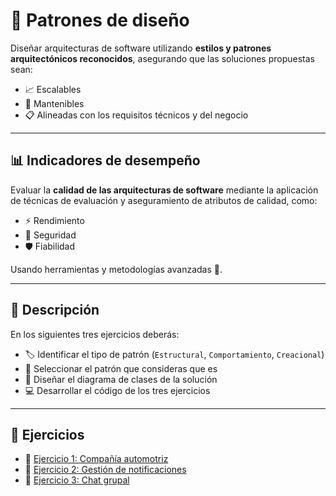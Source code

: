 # 🧩 Patrones de diseño

Diseñar arquitecturas de software utilizando **estilos y patrones arquitectónicos reconocidos**, asegurando que las soluciones propuestas sean:

- 📈 Escalables  
- 🧩 Mantenibles  
- 📋 Alineadas con los requisitos técnicos y del negocio

---

## 📊 Indicadores de desempeño

Evaluar la **calidad de las arquitecturas de software** mediante la aplicación de técnicas de evaluación y aseguramiento de atributos de calidad, como:

- ⚡ Rendimiento  
- 🔐 Seguridad  
- 🛡️ Fiabilidad  

Usando herramientas y metodologías avanzadas 🧪.

---

## 📝 Descripción

En los siguientes tres ejercicios deberás:

- 🏷️ Identificar el tipo de patrón (`Estructural`, `Comportamiento`, `Creacional`)
- 🧠 Seleccionar el patrón que consideras que es
- 🧬 Diseñar el diagrama de clases de la solución
- 💻 Desarrollar el código de los tres ejercicios

---

## 🧪 Ejercicios

* 🚗 [Ejercicio 1: Compañía automotriz](./Ejercicios/Ejercicio_1.md)
* 📣 [Ejercicio 2: Gestión de notificaciones](./Ejercicios/Ejercicio_2.md)
* 💬 [Ejercicio 3: Chat grupal](./Ejercicios/Ejercicio_3.md)
